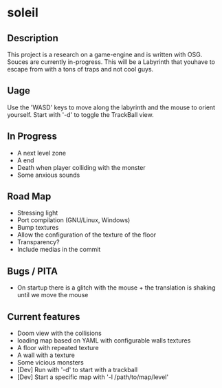 # soleil

## Description

This project is a research on a game-engine and is written with OSG. Souces are currently in-progress.
This will be a Labyrinth that youhave to escape from with a tons of traps and not cool guys.


## Uage

Use the 'WASD' keys to move along the labyrinth and the mouse to orient yourself.
Start with '-d' to toggle the TrackBall view.



## In Progress
   * A next level zone  
   * A end
   * Death when player colliding with the monster
   * Some anxious sounds

   
## Road Map
   * Stressing light
   * Port compilation (GNU/Linux, Windows)
   * Bump textures
   * Allow the configuration of the texture of the floor
   * Transparency?
   * Include medias in the commit
   
## Bugs / PITA
   * On startup there is a glitch with the mouse + the translation is shaking until we move the mouse

## Current features
   * Doom view with the collisions
   * loading map based on YAML with configurable walls textures
   * A floor with repeated texture
   * A wall with a texture
   * Some vicious monsters   
   * [Dev] Run with '-d' to start with a trackball
   * [Dev] Start a specific map with '-l /path/to/map/level'
